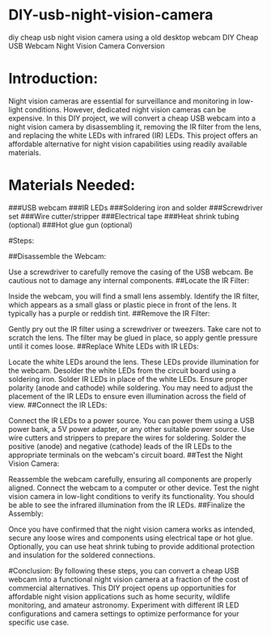 # DIY-usb-night-vision-camera
diy cheap usb night vision camera using a old desktop webcam
DIY Cheap USB Webcam Night Vision Camera Conversion

# Introduction:
Night vision cameras are essential for surveillance and monitoring in low-light conditions. However, dedicated night vision cameras can be expensive. In this DIY project, we will convert a cheap USB webcam into a night vision camera by disassembling it, removing the IR filter from the lens, and replacing the white LEDs with infrared (IR) LEDs. This project offers an affordable alternative for night vision capabilities using readily available materials.

# Materials Needed:

###USB webcam
###IR LEDs
###Soldering iron and solder
###Screwdriver set
###Wire cutter/stripper
###Electrical tape
###Heat shrink tubing (optional)
###Hot glue gun (optional)

#Steps:

##Disassemble the Webcam:

Use a screwdriver to carefully remove the casing of the USB webcam. Be cautious not to damage any internal components.
##Locate the IR Filter:

Inside the webcam, you will find a small lens assembly. Identify the IR filter, which appears as a small glass or plastic piece in front of the lens. It typically has a purple or reddish tint.
##Remove the IR Filter:

Gently pry out the IR filter using a screwdriver or tweezers. Take care not to scratch the lens. The filter may be glued in place, so apply gentle pressure until it comes loose.
##Replace White LEDs with IR LEDs:

Locate the white LEDs around the lens. These LEDs provide illumination for the webcam.
Desolder the white LEDs from the circuit board using a soldering iron.
Solder IR LEDs in place of the white LEDs. Ensure proper polarity (anode and cathode) while soldering.
You may need to adjust the placement of the IR LEDs to ensure even illumination across the field of view.
##Connect the IR LEDs:

Connect the IR LEDs to a power source. You can power them using a USB power bank, a 5V power adapter, or any other suitable power source.
Use wire cutters and strippers to prepare the wires for soldering.
Solder the positive (anode) and negative (cathode) leads of the IR LEDs to the appropriate terminals on the webcam's circuit board.
##Test the Night Vision Camera:

Reassemble the webcam carefully, ensuring all components are properly aligned.
Connect the webcam to a computer or other device.
Test the night vision camera in low-light conditions to verify its functionality. You should be able to see the infrared illumination from the IR LEDs.
##Finalize the Assembly:

Once you have confirmed that the night vision camera works as intended, secure any loose wires and components using electrical tape or hot glue.
Optionally, you can use heat shrink tubing to provide additional protection and insulation for the soldered connections.

#Conclusion:
By following these steps, you can convert a cheap USB webcam into a functional night vision camera at a fraction of the cost of commercial alternatives. This DIY project opens up opportunities for affordable night vision applications such as home security, wildlife monitoring, and amateur astronomy. Experiment with different IR LED configurations and camera settings to optimize performance for your specific use case.
